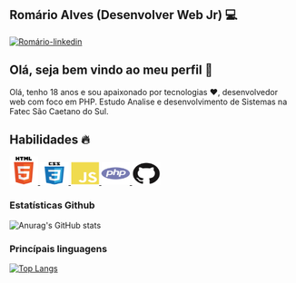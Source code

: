 ## Romário Alves (Desenvolver Web Jr) :computer: 

<a href="https://www.linkedin.com/in/romario-alves-4a15ba19b/" target="blank">
  <img alt="Romário-linkedin" src="https://img.shields.io/badge/LinkedIn-0077B5?style=for-the-badge&logo=linkedin&logoColor=white">
</a>

## Olá, seja bem vindo ao meu perfil :wave:

 Olá, tenho 18 anos e sou apaixonado por tecnologias :heart:, desenvolvedor web com foco em PHP. 
 Estudo Analise e desenvolvimento de Sistemas na Fatec São Caetano do Sul. 
## Habilidades :fire:

<a href="https://www.linkedin.com/in/romario-alves-4a15ba19b/" target="blank">
  <img alt="Romário-linkedin" width="50" height="50" src="https://raw.githubusercontent.com/devicons/devicon/master/icons/html5/html5-original-wordmark.svg">
</a>

<a href="https://www.linkedin.com/in/romario-alves-4a15ba19b/" target="blank">
  <img alt="Romário-linkedin" width="50" height="40" src="https://raw.githubusercontent.com/devicons/devicon/master/icons/css3/css3-original-wordmark.svg">
</a>
<a href="https://www.linkedin.com/in/romario-alves-4a15ba19b/" target="blank">
  <img alt="Romário-linkedin" width="50" height="40" src="https://raw.githubusercontent.com/devicons/devicon/master/icons/javascript/javascript-plain.svg">
</a>
<a href="https://www.linkedin.com/in/romario-alves-4a15ba19b/" target="blank">
  <img alt="Romário-linkedin" width="50" height="40" src="https://raw.githubusercontent.com/devicons/devicon/master/icons/php/php-plain.svg">
</a>

<a href="https://www.linkedin.com/in/romario-alves-4a15ba19b/" target="blank">
  <img alt="Romário-linkedin" width="50" height="40" src="https://raw.githubusercontent.com/devicons/devicon/master/icons/github/github-original.svg">
</a>

### Estatísticas Github


![Anurag's GitHub stats](https://github-readme-stats.vercel.app/api?username=Romario-gomes&show_icons=true&theme=dark)


### Princípais linguagens


[![Top Langs](https://github-readme-stats.vercel.app/api/top-langs/?username=Romario-gomes)](https://github.com/Romario-gomes/github-readme-stats)




<!--
**Romario-gomes/Romario-gomes** is a ✨ _special_ ✨ repository because its `README.md` (this file) appears on your GitHub profile.

Here are some ideas to get you started:

- 🔭 I’m currently working on ...
- 🌱 I’m currently learning ...
- 👯 I’m looking to collaborate on ...
- 🤔 I’m looking for help with ...
- 💬 Ask me about ...
- 📫 How to reach me: ...
- 😄 Pronouns: ...
- ⚡ Fun fact: ...
-->
